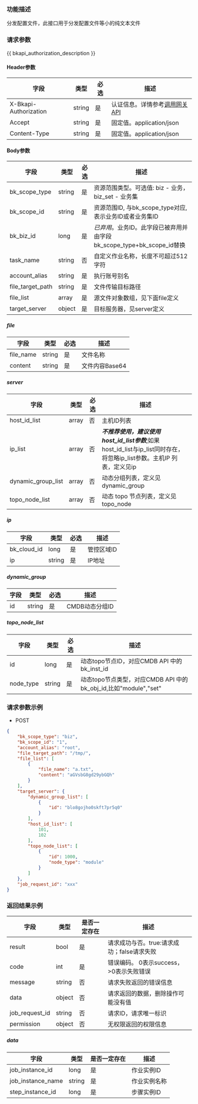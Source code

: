 ### 功能描述

分发配置文件，此接口用于分发配置文件等小的纯文本文件

### 请求参数

{{ bkapi_authorization_description }}

#### Header参数

| 字段                    | 类型     | 必选  | 描述                                                                                                                               |
|-----------------------|--------|-----|----------------------------------------------------------------------------------------------------------------------------------|
| X-Bkapi-Authorization | string | 是   | 认证信息。详情参考[调用网关 API](https://github.com/TencentBlueKing/BKDocs/blob/master/ZH/7.0/APIGateway/apigateway/use-api/use-apigw-api.md) |
| Accept                | string | 是   | 固定值。application/json                                                                                                             |
| Content-Type          | string | 是   | 固定值。application/json                                                                                                             |

#### Body参数

| 字段               | 类型     | 必选  | 描述                                                |
|------------------|--------|-----|---------------------------------------------------|
| bk_scope_type    | string | 是   | 资源范围类型。可选值: biz - 业务，biz_set - 业务集                |
| bk_scope_id      | string | 是   | 资源范围ID, 与bk_scope_type对应, 表示业务ID或者业务集ID           |
| bk_biz_id        | long   | 是   | *已弃用*。业务ID。此字段已被弃用并由字段bk_scope_type+bk_scope_id替换 |
| task_name        | string | 否   | 自定义作业名称，长度不可超过512字符                               |
| account_alias    | string | 是   | 执行账号别名                                            |
| file_target_path | string | 是   | 文件传输目标路径                                          |
| file_list        | array  | 是   | 源文件对象数组，见下面file定义                                 |
| target_server    | object | 是   | 目标服务器，见server定义                                   |

##### file

| 字段        | 类型     | 必选  | 描述         |
|-----------|--------|-----|------------|
| file_name | string | 是   | 文件名称       |
| content   | string | 是   | 文件内容Base64 |

##### server

| 字段                 | 类型    | 必选  | 描述                                                                                   |
|--------------------|-------|-----|--------------------------------------------------------------------------------------|
| host_id_list       | array | 否   | 主机ID列表                                                                               |
| ip_list            | array | 否   | ***不推荐使用，建议使用host_id_list参数***;如果host_id_list与ip_list同时存在，将忽略ip_list参数。主机IP 列表，定义见ip |
| dynamic_group_list | array | 否   | 动态分组列表，定义见dynamic_group                                                              |
| topo_node_list     | array | 否   | 动态 topo 节点列表，定义见topo_node                                                            |

##### ip

| 字段          | 类型     | 必选  | 描述     |
|-------------|--------|-----|--------|
| bk_cloud_id | long   | 是   | 管控区域ID |
| ip          | string | 是   | IP地址   |

##### dynamic_group

| 字段  | 类型     | 必选  | 描述         |
|-----|--------|-----|------------|
| id  | string | 是   | CMDB动态分组ID |

##### topo_node_list

| 字段        | 类型     | 必选  | 描述                                                  |
|-----------|--------|-----|-----------------------------------------------------|
| id        | long   | 是   | 动态topo节点ID，对应CMDB API 中的 bk_inst_id                 |
| node_type | string | 是   | 动态topo节点类型，对应CMDB API 中的 bk_obj_id,比如"module","set" |

### 请求参数示例

- POST

```json
{
    "bk_scope_type": "biz",
    "bk_scope_id": "1",
    "account_alias": "root",
    "file_target_path": "/tmp/",
    "file_list": [
        {
            "file_name": "a.txt",
            "content": "aGVsbG8gd29ybGQh"
        }
    ],
    "target_server": {
        "dynamic_group_list": [
            {
                "id": "blo8gojho0skft7pr5q0"
            }
        ],
        "host_id_list": [
            101,
            102
        ],
        "topo_node_list": [
            {
                "id": 1000,
                "node_type": "module"
            }
        ]
    },
    "job_request_id": "xxx"
}
```

### 返回结果示例

| 字段             | 类型     | 是否一定存在 | 描述                         |
|----------------|--------|--------|----------------------------|
| result         | bool   | 是      | 请求成功与否。true:请求成功；false请求失败 |
| code           | int    | 是      | 错误编码。 0表示success，>0表示失败错误  |
| message        | string | 否      | 请求失败返回的错误信息                |
| data           | object | 否      | 请求返回的数据，删除操作可能没有值          |
| job_request_id | string | 否      | 请求ID，请求唯一标识                |
| permission     | object | 否      | 无权限返回的权限信息                 |

##### data

| 字段                | 类型     | 是否一定存在 | 描述     |
|-------------------|--------|--------|--------|
| job_instance_id   | long   | 是      | 作业实例ID |
| job_instance_name | string | 是      | 作业实例名称 |
| step_instance_id  | long   | 是      | 步骤实例ID |
